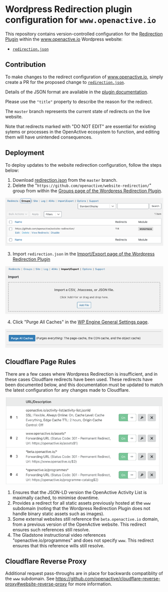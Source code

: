 # Wordpress Redirection plugin configuration for `www.openactive.io`
This repository contains version-controlled configuration for the [Redirection Plugin](https://redirection.me/) within the www.openactive.io Wordpress website:

- [`redirection.json`](/redirection.json)

## Contribution

To make changes to the redirect configuration of www.openactive.io, simply create a PR for the proposed change to [`redirection.json`](/redirection.json).

Details of the JSON format are available in the [plugin documentation](https://redirection.me/developer/json-export/).

Please use the `"title"` property to describe the reason for the redirect.

The `master` branch represents the current state of redirects on the live website.

Note that redirects marked with "DO NOT EDIT" are essential for existing sytems or processes in the OpenActive ecosystem to function, and editing them will have unintended consequences.

## Deployment

To deploy updates to the website redirection configuration, follow the steps below:

1. Download [redirection.json](/redirection.json) from the `master` branch.
2. Delete the "`https://github.com/openactive/website-redirection/`" group from within the [Groups page of the Wordpress Redirection Plugin](https://www.openactive.io/wp-admin/tools.php?page=redirection.php&sub=groups).

![Delete existing redirections](guide-images/delete-group.png)

3. Import `redirection.json` in the [Import/Export page of the Wordpress Redirection Plugin](https://www.openactive.io/wp-admin/tools.php?page=redirection.php&sub=io)

![Import redirections from GitHub](guide-images/import.png)

4. Click "Purge All Caches" in the [WP Engine General Settings page](https://www.openactive.io/wp-admin/admin.php?page=wpengine-common).

![Clear Cache](guide-images/clear-cache.png)

## Cloudflare Page Rules

There are a few cases where Wordpress Redirection is insufficient, and in these cases Cloudflare redirects have been used. These redirects have been documented below, and this documentation must be updated to match the latest configuration for any changes made to Cloudflare.

![Cloudflare Page Rules](cloudflare-page-rules.png)

1. Ensures that the JSON-LD version the OpenActive Activity List is maximally cached, to minimise downtime.
2. Provides a redirect for all static assets previously hosted at the `www` subdomain (noting that the Wordpress Redirection Plugin does not handle binary static assets such as images).
3. Some external websites still reference the `beta.openactive.io` domain, from a previous version of the OpenActive website. This redirect ensures such references still resolve.
4. The Gladstone instructional video references "openactive.io/programmes" and does not specify `www`. This redirect ensures that this reference wills still resolve.

## Cloudflare Reverse Proxy

Additional request pass-throughs are in place for backwards compatiblity of the `www` subdomain. See https://github.com/openactive/cloudflare-reverse-proxy#website-reverse-proxy for more information. 

